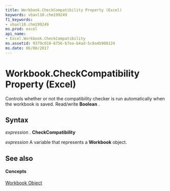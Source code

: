 ```yaml
---
title: Workbook.CheckCompatibility Property (Excel)
keywords: vbaxl10.chm199249
f1_keywords:
- vbaxl10.chm199249
ms.prod: excel
api_name:
- Excel.Workbook.CheckCompatibility
ms.assetid: 9379c010-6756-b7ea-b4ad-5c8a4b900124
ms.date: 06/08/2017
---
```



# Workbook.CheckCompatibility Property (Excel)

Controls whether or not the compatibility checker is run automatically when the workbook is saved. Read/write  **Boolean** .


## Syntax

 _expression_ . **CheckCompatibility**

 _expression_ A variable that represents a **Workbook** object.


## See also


#### Concepts


[Workbook Object](workbook-object-excel.md)


